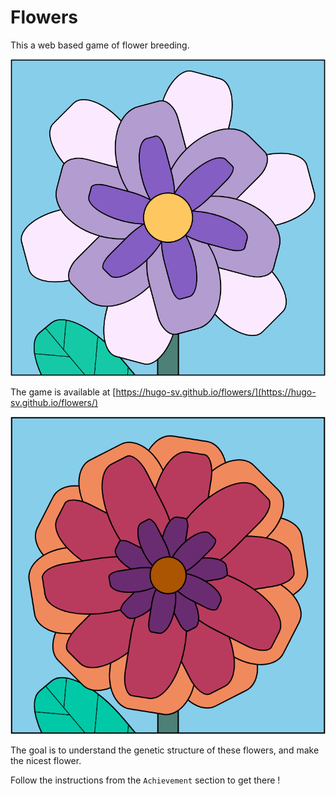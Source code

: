 # Flowers

This a web based game of flower breeding.

<img src="docs/flower1.png">

The game is available at [https://hugo-sv.github.io/flowers/](https://hugo-sv.github.io/flowers/)

<img src="docs/flower2.png">

The goal is to understand the genetic structure of these flowers, and make the nicest flower.

Follow the instructions from the `Achievement` section to get there !
